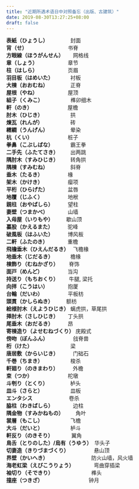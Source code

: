 ```yaml
---
title: "近期所遇术语日中对照备忘（出版、古建筑）"
date: 2019-08-30T13:27:25+08:00
draft: false
---
```

**表紙（ひょうし）** &ensp;&ensp;&ensp;&ensp;&ensp;&ensp;&ensp;&ensp;封面  
**背（せ）** &ensp;&ensp;&ensp;&ensp;&ensp;&ensp;&ensp;&ensp;&ensp;&ensp;&ensp;&ensp;&ensp;&ensp;&ensp;书脊  
**方眼線（ほうがんせん）** &ensp;&ensp;&ensp;网格线  
**章（しょう）** &ensp;&ensp;&ensp;&ensp;&ensp;&ensp;&ensp;&ensp;&ensp;&ensp;&ensp;章节  
**柱（はしら）** &ensp;&ensp;&ensp;&ensp;&ensp;&ensp;&ensp;&ensp;&ensp;&ensp;&ensp;页眉  
**羽目板（はめいた）** &ensp;&ensp;&ensp;&ensp;&ensp;&ensp;衬板  
**大棟（おおむね）** &ensp;&ensp;&ensp;&ensp;&ensp;&ensp;&ensp;&ensp;正脊  
**屋根（やね）** &ensp;&ensp;&ensp;&ensp;&ensp;&ensp;&ensp;&ensp;&ensp;&ensp;&ensp;屋顶  
**組子（くみこ）** &ensp;&ensp;&ensp;&ensp;&ensp;&ensp;&ensp;&ensp;&ensp;&ensp;榫卯细木  
**軒（のき）** &ensp;&ensp;&ensp;&ensp;&ensp;&ensp;&ensp;&ensp;&ensp;&ensp;&ensp;&ensp;&ensp;屋檐  
**肘木（ひじき）** &ensp;&ensp;&ensp;&ensp;&ensp;&ensp;&ensp;&ensp;&ensp;&ensp;拱  
**煉瓦（れんが）** &ensp;&ensp;&ensp;&ensp;&ensp;&ensp;&ensp;&ensp;&ensp;&ensp;砖  
**繧繝（うんげん）** &ensp;&ensp;&ensp;&ensp;&ensp;&ensp;&ensp;&ensp;晕染  
**杭（くい）** &ensp;&ensp;&ensp;&ensp;&ensp;&ensp;&ensp;&ensp;&ensp;&ensp;&ensp;&ensp;&ensp;桩子  
**拳鼻（こぶしばな）** &ensp;&ensp;&ensp;&ensp;&ensp;&ensp;霸王拳    
**二手先（ふたてさき）** &ensp;&ensp;&ensp;&ensp;出两跳  
**隅肘木（すみひじき）** &ensp;&ensp;&ensp;&ensp;转角拱  
**隅棟（すみむね）** &ensp;&ensp;&ensp;&ensp;&ensp;&ensp;&ensp;&ensp;斜脊  
**垂木（たるき）** &ensp;&ensp;&ensp;&ensp;&ensp;&ensp;&ensp;&ensp;&ensp;椽  
**架木（かけき）** &ensp;&ensp;&ensp;&ensp;&ensp;&ensp;&ensp;&ensp;&ensp;瘿项  
**平桁（ひらげた）** &ensp;&ensp;&ensp;&ensp;&ensp;&ensp;&ensp;盆唇  
**地覆（じふく）** &ensp;&ensp;&ensp;&ensp;&ensp;&ensp;&ensp;&ensp;&ensp;地栿  
**親柱（おやばしら）** &ensp;&ensp;&ensp;&ensp;&ensp;望柱  
**妻壁（つまかべ）** &ensp;&ensp;&ensp;&ensp;&ensp;&ensp;&ensp;山墙  
**入母屋（いりもや）**　&ensp;&ensp;&ensp;&ensp;歇山顶  
**蟇股（かえるまた）** &ensp;&ensp;&ensp;&ensp;&ensp;驼峰  
**破風板（はふいた）** &ensp;&ensp;&ensp;&ensp;&ensp;博风板  
**二軒（ふたのき）** &ensp;&ensp;&ensp;&ensp;&ensp;&ensp;&ensp;重檐  
**飛檐垂木（ひえんだるき）** &ensp;飞檐椽  
**地垂木（じだるき）** &ensp;&ensp;&ensp;&ensp;&ensp;&ensp;檐椽  
**棟飾り（むねかざり）**　&ensp;&ensp;&ensp;脊饰  
**面戸（めんど）** &ensp;&ensp;&ensp;&ensp;&ensp;&ensp;&ensp;&ensp;&ensp;当沟  
**持送り（もちおくり）**　&ensp;&ensp;&ensp;牛腿, 梁托  
**向拝（こうはい）** &ensp;&ensp;&ensp;&ensp;&ensp;&ensp;&ensp;抱厦  
**台輪（だいわ）** &ensp;&ensp;&ensp;&ensp;&ensp;&ensp;&ensp;&ensp;&ensp;平板枋  
**頭貫（かしらぬき）**　&ensp;&ensp;&ensp;&ensp;额枋  
**絵様肘木（えようひじき）** 螭虎拱，草尾拱  
**挿肘木（さしひじき）** &ensp;&ensp;&ensp;丁头拱  
**尾垂木（おだるき）** &ensp;&ensp;&ensp;&ensp;&ensp;昂  
**寄棟造り（よせむねづくり）** 庑殿式  
**傍吻（ぼんふん）** &ensp;&ensp;&ensp;&ensp;&ensp;&ensp;&ensp;&ensp;&ensp;戗脊兽  
**桁（けた）** &ensp;&ensp;&ensp;&ensp;&ensp;&ensp;&ensp;&ensp;&ensp;&ensp;&ensp;&ensp;&ensp;&ensp;梁  
**唐居敷（からいじき）** &ensp;&ensp;&ensp;&ensp;&ensp;门础石  
**千巻（ちまき）** &ensp;&ensp;&ensp;&ensp;&ensp;&ensp;&ensp;&ensp;&ensp;&ensp;梭杀  
**軒廻り（のきまわり）** &ensp;&ensp;&ensp;&ensp;&ensp;外檐  
**束（つか）** &ensp;&ensp;&ensp;&ensp;&ensp;&ensp;&ensp;&ensp;&ensp;&ensp;&ensp;&ensp;&ensp;柁墩  
**斗刳り（とくり）** &ensp;&ensp;&ensp;&ensp;&ensp;&ensp;&ensp;&ensp;栌头  
**皿斗（さらと）** &ensp;&ensp;&ensp;&ensp;&ensp;&ensp;&ensp;&ensp;&ensp;&ensp;皿板  
**エンタシス**　&ensp;&ensp;&ensp;&ensp;&ensp;&ensp;&ensp;&ensp;&ensp;&ensp;&ensp;&ensp;卷杀  
**脇柱（わきばしら）** &ensp;&ensp;&ensp;&ensp;&ensp;&ensp;&ensp;边柱  
**隅金物（すみかねもの）** &ensp;&ensp;&ensp;&ensp;角叶  
**裳層（もこし）** &ensp;&ensp;&ensp;&ensp;&ensp;&ensp;&ensp;&ensp;&ensp;&ensp;飞檐  
**大斗（だいと）** &ensp;&ensp;&ensp;&ensp;&ensp;&ensp;&ensp;&ensp;&ensp;&ensp;栌斗  
**軒反り（のきそり）**　&ensp;&ensp;&ensp;&ensp;&ensp;&ensp;翼角  
**鳥舌（とりのした）/烏有（うゆう）**　华头子  
**切妻造（きりづまづくり）** &ensp;&ensp;&ensp;&ensp;&ensp;&ensp;&ensp;&ensp;&ensp;悬山顶  
**界壁（かいへき）** &ensp;&ensp;&ensp;&ensp;&ensp;&ensp;&ensp;&ensp;&ensp;&ensp;&ensp;&ensp;&ensp;&ensp;&ensp;&ensp;防火山墙，风火墙  
**海老虹梁（えびこうりょう）** &ensp;&ensp;&ensp;&ensp;&ensp;&ensp;&ensp;弯曲穿插梁  
**袖切り（そできり）** &ensp;&ensp;&ensp;&ensp;&ensp;&ensp;&ensp;&ensp;&ensp;&ensp;&ensp;&ensp;&ensp;&ensp;榫头  
**撞座（つきざ）** &ensp;&ensp;&ensp;&ensp;&ensp;&ensp;&ensp;&ensp;&ensp;&ensp;&ensp;&ensp;&ensp;&ensp;&ensp;&ensp;&ensp;钟月
